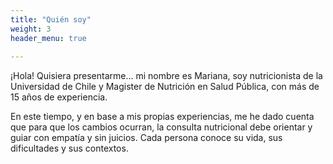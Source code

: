 ```yaml
---
title: "Quién soy"
weight: 3
header_menu: true
 
---
```

¡Hola! Quisiera presentarme... mi nombre es Mariana, soy nutricionista de la Universidad de Chile y Magister de Nutrición en Salud Pública, con más de 15 años de experiencia. 

En este tiempo, y en base a mis propias experiencias, me he dado cuenta que para que los cambios ocurran, la consulta nutricional debe orientar y guiar con empatía y sin juicios. Cada persona conoce su vida, sus dificultades y sus contextos.




